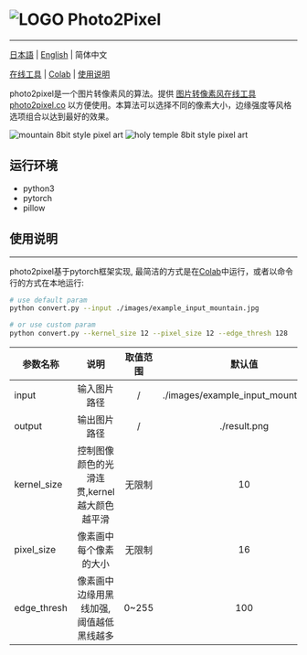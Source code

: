 # ![LOGO](images/doc/favicon-original.png) Photo2Pixel

---
[日本語](./README.md) | [English](./README.md) | 简体中文

[在线工具](https://photo2pixel.co/cn) |
[Colab](https://colab.research.google.com/drive/108np4teybhBXHKbPMZZ1fykDuUeF2aw8?usp=sharing) |
[使用说明](#使用说明)

photo2pixel是一个图片转像素风的算法。提供 [图片转像素风在线工具 photo2pixel.co](https://photo2pixel.co/cn)
以方便使用。本算法可以选择不同的像素大小，边缘强度等风格选项组合以达到最好的效果。

<img src="images/doc/mountain_8bit_style_pixel.png" style="max-width: 850px" alt="mountain 8bit style pixel art"/>
<img src="images/doc/holy_temple_8bit_style_pixel.png" style="max-width: 850px" alt="holy temple 8bit style pixel art">

## 运行环境
- python3
- pytorch
- pillow

## 使用说明
---
photo2pixel基于pytorch框架实现, 最简洁的方式是在[Colab](https://colab.research.google.com/drive/108np4teybhBXHKbPMZZ1fykDuUeF2aw8?usp=sharing)中运行，或者以命令行的方式在本地运行:
```bash
# use default param
python convert.py --input ./images/example_input_mountain.jpg

# or use custom param
python convert.py --kernel_size 12 --pixel_size 12 --edge_thresh 128
```

| 参数名称        |            说明             | 取值范围  | 默认值 |
|-------------|:-------------------------:|:-----:|:---:|
| input       |          输入图片路径           |   /   | ./images/example_input_mountain.jpg  |
| output      |          输出图片路径           |   /   | ./result.png  |
| kernel_size | 控制图像颜色的光滑连贯,kernel越大颜色越平滑 |  无限制  | 10  |
| pixel_size  |        像素画中每个像素的大小        |  无限制  | 16  |
| edge_thresh |   像素画中边缘用黑线加强,阈值越低黑线越多    | 0~255 | 100 |